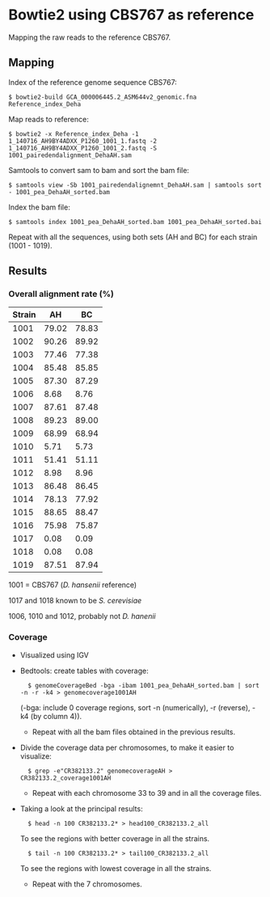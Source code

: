 # Bowtie2 using CBS767 as reference
Mapping the raw reads to the reference CBS767.

## Mapping
Index of the reference genome sequence CBS767:

	$ bowtie2-build GCA_000006445.2_ASM644v2_genomic.fna Reference_index_Deha

Map reads to reference:

	$ bowtie2 -x Reference_index_Deha -1 1_140716_AH9BY4ADXX_P1260_1001_1.fastq -2 1_140716_AH9BY4ADXX_P1260_1001_2.fastq -S 1001_pairedendalignment_DehaAH.sam

Samtools to convert sam to bam and sort the bam file:

	$ samtools view -Sb 1001_pairedendalignemnt_DehaAH.sam | samtools sort - 1001_pea_DehaAH_sorted.bam

Index the bam file:

	$ samtools index 1001_pea_DehaAH_sorted.bam 1001_pea_DehaAH_sorted.bai

Repeat with all the sequences, using both sets (AH and BC) for each strain (1001 - 1019).

## Results

### Overall alignment rate (%)

| Strain | AH    | BC    |
|--------|-------|-------|
| 1001   | 79.02 | 78.83 |
| 1002   | 90.26 | 89.92 |
| 1003   | 77.46 | 77.38 |
| 1004   | 85.48 | 85.85 |
| 1005   | 87.30 | 87.29 |
| 1006   | 8.68  | 8.76  |
| 1007   | 87.61 | 87.48 |
| 1008   | 89.23 | 89.00 |
| 1009   | 68.99 | 68.94 |
| 1010   | 5.71  | 5.73  |
| 1011   | 51.41 | 51.11 |
| 1012   | 8.98  | 8.96  |
| 1013   | 86.48 | 86.45 |
| 1014   | 78.13 | 77.92 |
| 1015   | 88.65 | 88.47 |
| 1016   | 75.98 | 75.87 |
| 1017   | 0.08  | 0.09  |
| 1018   | 0.08  | 0.08  |
| 1019   | 87.51 | 87.94 |

1001 = CBS767 (*D. hansenii* reference)

1017 and 1018 known to be *S. cerevisiae*

1006, 1010 and 1012, probably not *D. hanenii*

### Coverage
- Visualized using IGV

- Bedtools: create tables with coverage:

		$ genomeCoverageBed -bga -ibam 1001_pea_DehaAH_sorted.bam | sort -n -r -k4 > genomecoverage1001AH

	(-bga: include 0 coverage regions, sort -n (numerically), -r (reverse), -k4 (by column 4)).

	- Repeat with all the bam files obtained in the previous results.

- Divide the coverage data per chromosomes, to make it easier to visualize:

		$ grep -e"CR382133.2" genomecoverageAH > CR382133.2_coverage1001AH

	- Repeat with each chromosome 33 to 39 and in all the coverage files.

- Taking a look at the principal results:

		$ head -n 100 CR382133.2* > head100_CR382133.2_all

	To see the regions with better coverage in all the strains.

		$ tail -n 100 CR382133.2* > tail100_CR382133.2_all

	To see the regions with lowest coverage in all the strains.

	- Repeat with the 7 chromosomes.
	


